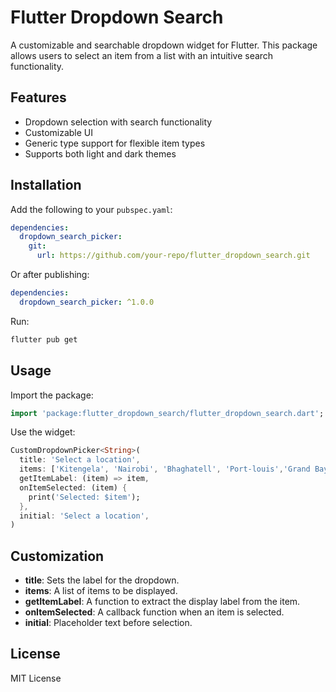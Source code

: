 # Flutter Dropdown Search

A customizable and searchable dropdown widget for Flutter. This package allows users to select an item from a list with an intuitive search functionality.

## Features
- Dropdown selection with search functionality
- Customizable UI
- Generic type support for flexible item types
- Supports both light and dark themes

## Installation
Add the following to your `pubspec.yaml`:

```yaml
dependencies:
  dropdown_search_picker:
    git:
      url: https://github.com/your-repo/flutter_dropdown_search.git
```

Or after publishing:

```yaml
dependencies:
  dropdown_search_picker: ^1.0.0
```

Run:
```sh
flutter pub get
```

## Usage

Import the package:

```dart
import 'package:flutter_dropdown_search/flutter_dropdown_search.dart';
```

Use the widget:

```dart
CustomDropdownPicker<String>(
  title: 'Select a location',
  items: ['Kitengela', 'Nairobi', 'Bhaghatell', 'Port-louis','Grand Bay'],
  getItemLabel: (item) => item,
  onItemSelected: (item) {
    print('Selected: $item');
  },
  initial: 'Select a location',
)
```

## Customization
- **title**: Sets the label for the dropdown.
- **items**: A list of items to be displayed.
- **getItemLabel**: A function to extract the display label from the item.
- **onItemSelected**: A callback function when an item is selected.
- **initial**: Placeholder text before selection.



## License
MIT License

